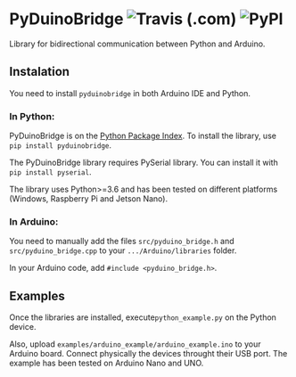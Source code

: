 # PyDuinoBridge ![Travis (.com)](https://img.shields.io/travis/com/DanielSaromo/PyDuinoBridge) ![PyPI](https://img.shields.io/pypi/v/pyduinobridge)
Library for bidirectional communication between Python and Arduino.

## Instalation

You need to install `pyduinobridge` in both Arduino IDE and Python.

### In Python:
PyDuinoBridge is on the [Python Package Index](https://pypi.org/project/pyduinobridge/ "PyDuinoBridge page on PyPI").
To install the library, use `pip install pyduinobridge`.

The PyDuinoBridge library requires PySerial library. You can install it with `pip install pyserial`.

The library uses Python>=3.6 and has been tested on different platforms (Windows, Raspberry Pi and Jetson Nano). 

### In Arduino:

You need to manually add the files `src/pyduino_bridge.h` and `src/pyduino_bridge.cpp` to your `.../Arduino/libraries` folder.

In your Arduino code, add `#include <pyduino_bridge.h>`.


## Examples

Once the libraries are installed, execute`python_example.py` on the Python device.

Also, upload `examples/arduino_example/arduino_example.ino` to your Arduino board. Connect physically the devices throught their USB port. The example has been tested on Arduino Nano and UNO.
